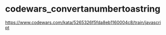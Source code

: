 # codewars_convertanumbertoastring
https://www.codewars.com/kata/5265326f5fda8eb1160004c8/train/javascript
